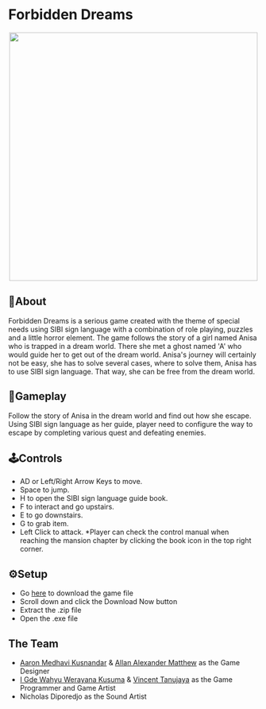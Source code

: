 # **Forbidden Dreams**
<div align="center">
  <img src="https://github.com/wahyuwerayana/Forbidden-Dream-Project/assets/115724777/27d1cf97-fc30-4845-9e96-6217327e648b" height="500px">
</div>


## 📄About
Forbidden Dreams is a serious game created with the theme of special needs using SIBI sign language with a combination of role playing, puzzles and a little horror element. The game follows the story of a girl named Anisa who is trapped in a dream world. There she met a ghost named 'A' who would guide her to get out of the dream world. Anisa's journey will certainly not be easy, she has to solve several cases, where to solve them, Anisa has to use SIBI sign language. That way, she can be free from the dream world.

## 🎯Gameplay
Follow the story of Anisa in the dream world and find out how she escape. Using SIBI sign language as her guide, player need to configure the way to escape by completing various quest and defeating enemies.

## 🕹️Controls
- AD or Left/Right Arrow Keys to move.
- Space to jump.
- H to open the SIBI sign language guide book.
- F to interact and go upstairs.
- E to go downstairs.
- G to grab item.
- Left Click to attack.
*Player can check the control manual when reaching the mansion chapter by clicking the book icon in the top right corner.

## ⚙️Setup
- Go <a href="https://xtremehyper.itch.io/forbidden-dreams">here</a> to download the game file
- Scroll down and click the Download Now button
- Extract the .zip file
- Open the .exe file

## The Team
- [Aaron Medhavi Kusnandar](https://github.com/Aaronmedhavi) & [Allan Alexander Matthew](https://github.com/JeroekPanggang) as the Game Designer
- [I Gde Wahyu Werayana Kusuma](https://github.com/wahyuwerayana) & [Vincent Tanujaya](https://github.com/VuinZ) as the Game Programmer and Game Artist
- Nicholas Diporedjo as the Sound Artist
